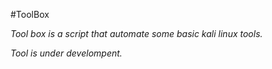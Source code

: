 #ToolBox

_Tool box is a script that automate some basic kali linux tools._

_Tool is under develompent._

